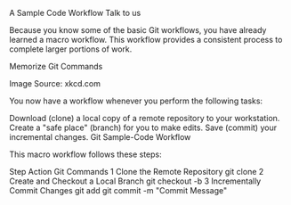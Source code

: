 A Sample Code Workflow
Talk to us

Because you know some of the basic Git workflows, you have already learned a macro workflow. This workflow provides a consistent process to complete larger portions of work.

Memorize Git Commands

Image Source: xkcd.com

You now have a workflow whenever you perform the following tasks:

Download (clone) a local copy of a remote repository to your workstation.
Create a "safe place" (branch) for you to make edits.
Save (commit) your incremental changes.
Git Sample-Code Workflow

This macro workflow follows these steps:

Step	Action	Git Commands
1	Clone the Remote Repository	git clone <url>
2	Create and Checkout a Local Branch	git checkout -b <new branch name>
3	Incrementally Commit Changes	git add <new or modified file>
git commit -m "Commit Message"